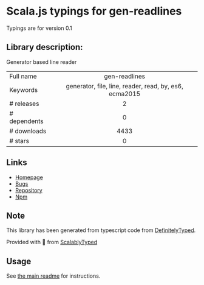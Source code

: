 
# Scala.js typings for gen-readlines

Typings are for version 0.1

## Library description:
Generator based line reader

|                    |                 |
| ------------------ | :-------------: |
| Full name          | gen-readlines |
| Keywords           | generator, file, line, reader, read, by, es6, ecma2015 |
| # releases         | 2 |
| # dependents       | 0 |
| # downloads        | 4433 |
| # stars            | 0 |

## Links
- [Homepage](https://github.com/neurosnap/gen-readlines#readme)
- [Bugs](https://github.com/neurosnap/gen-readlines/issues)
- [Repository](https://github.com/neurosnap/gen-readlines)
- [Npm](https://www.npmjs.com/package/gen-readlines)
    


## Note
This library has been generated from typescript code from [DefinitelyTyped](https://definitelytyped.org).

Provided with :purple_heart: from [ScalablyTyped](https://github.com/oyvindberg/ScalablyTyped)

## Usage
See [the main readme](../../readme.md) for instructions.


